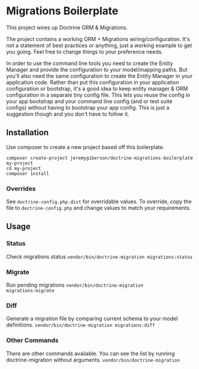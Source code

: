 # Migrations Boilerplate
This project wires up Doctrine ORM & Migrations.

The project contains a working ORM + Migrations wiring/configuration. It's not a statement
of best practices or anything, just a working example to get you going. Feel free to change
things to your preference needs.

In order to use the command line tools you need to create the Entity Manager and provide
the configuration to your model/mapping paths. But you'll also need the same configuration
to create the Entity Manager in your application code. Rather than put this configuration
in your application configuration or bootstrap, it's a good idea to keep entity manager &
ORM configuration in a separate tiny config file. This lets you reuse the config in your
app bootstrap and your command line config (and or test suite configs) without having to
bootstrap your app config. This is just a suggestion though and you don't have to follow it.



## Installation
Use composer to create a new project based off this boilerplate.

```
composer create-project jeremygiberson/doctrine-migrations-boilerplate my-project
cd my-project
composer install
```

### Overrides
See `doctrine-config.php.dist` for overridable values. To override, copy 
the file to `doctrine-config.php` and change values to match your requirements.

## Usage
### Status
Check migrations status
`vendor/bin/doctrine-migration migrations:status`

### Migrate
Run pending migrations
`vendor/bin/doctrine-migration migrations:migrate`

### Diff
Generate a migration file by comparing current schema to your model definitions.
`vendor/bin/doctrine-migration migrations:diff`

### Other Commands
There are other commands available. You can see the list by running doctrine-migration without arguments. 
`vendor/bin/doctrine-migration`
